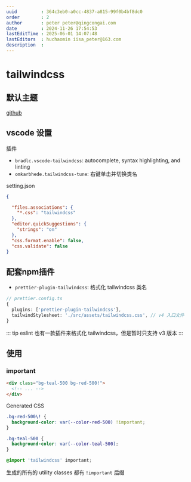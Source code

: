 ```yaml
---
uuid         : 364c3eb0-a0cc-4837-a815-99f0b4bf8dc0
order        : 2
author       : peter peter@qingcongai.com
date         : 2024-11-26 17:54:53
lastEditTime : 2025-06-01 14:07:48
lastEditors  : huchaomin iisa_peter@163.com
description  :
---
```

# tailwindcss

## 默认主题

[github](https://github.com/tailwindlabs/tailwindcss/blob/next/packages/tailwindcss/theme.css)


## vscode 设置

插件

- `bradlc.vscode-tailwindcss`: autocomplete, syntax highlighting, and linting
- `omkarbhede.tailwindcss-tune`: 右键单击并切换类名

setting.json

```json
{

  "files.associations": {
    "*.css": "tailwindcss"
  },
  "editor.quickSuggestions": {
    "strings": "on"
  },
  "css.format.enable": false,
  "css.validate": false
}
```

## 配套npm插件

- `prettier-plugin-tailwindcss`: 格式化 tailwindcss 类名

```ts
// prettier.config.ts
{
  plugins: ['prettier-plugin-tailwindcss'],
  tailwindStylesheet: './src/assets/tailwindcss.css', // v4 入口文件
}
```

::: tip
eslint 也有一款插件来格式化 tailwindcss，但是暂时只支持 v3 版本
:::

## 使用

### important

```html
<div class="bg-teal-500 bg-red-500!">
  <!-- ... -->
</div>
```
Generated CSS
```css
.bg-red-500\! {
  background-color: var(--color-red-500) !important;
}

.bg-teal-500 {
  background-color: var(--color-teal-500);
}
```

```css
@import 'tailwindcss' important;
```
生成的所有的 utility classes 都有 `!important` 后缀

